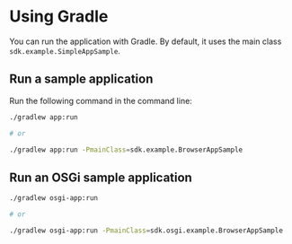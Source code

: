 # Using Gradle

You can run the application with Gradle. By default, it uses the main class `sdk.example.SimpleAppSample`.

## Run a sample application

Run the following command in the command line:

```sh
./gradlew app:run

# or

./gradlew app:run -PmainClass=sdk.example.BrowserAppSample
```
## Run an OSGi sample application

```sh
./gradlew osgi-app:run

# or

./gradlew osgi-app:run -PmainClass=sdk.osgi.example.BrowserAppSample
```

